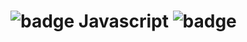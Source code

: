 # ![badge](https://img.shields.io/badge/JavaScript-F7DF1E?style=flat&logo=javascript&logoColor=black) Javascript ![badge](https://img.shields.io/badge/JavaScript-F7DF1E?style=flat&logo=javascript&logoColor=black)


